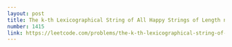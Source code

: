 ```yaml
---
layout: post
title: The k-th Lexicographical String of All Happy Strings of Length n
number: 1415
link: https://leetcode.com/problems/the-k-th-lexicographical-string-of-all-happy-strings-of-length-n
---
```

